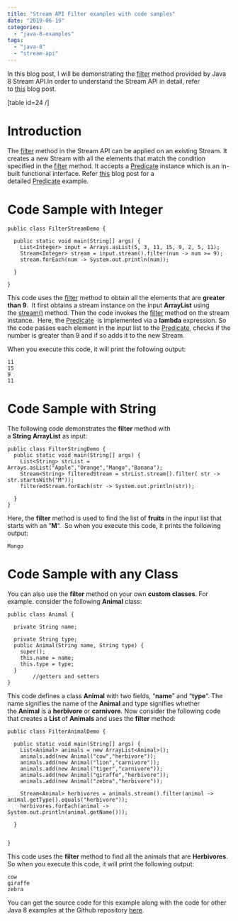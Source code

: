 ```yaml
---
title: "Stream API Filter examples with code samples"
date: "2019-06-19"
categories: 
  - "java-8-examples"
tags: 
  - "java-8"
  - "stream-api"
---
```


In this blog post, I will be demonstrating the [filter](https://docs.oracle.com/javase/8/docs/api/java/util/stream/Stream.html#filter-java.util.function.Predicate-) method provided by Java 8 Stream API.In order to understand the Stream API in detail, refer to [this](https://learnjava.co.in/java-8-streams/) blog post.

\[table id=24 /\]

# Introduction

The [filter](https://docs.oracle.com/javase/8/docs/api/java/util/stream/Stream.html#filter-java.util.function.Predicate-) method in the Stream API can be applied on an existing Stream. It creates a new Stream with all the elements that match the condition specified in the [filter](https://docs.oracle.com/javase/8/docs/api/java/util/stream/Stream.html#filter-java.util.function.Predicate-) method. It accepts a [Predicate](https://learnjava.co.in/java-8-predicate-example/) instance which is an in-built functional interface. Refer [this](https://learnjava.co.in/java-8-predicate-example/) blog post for a detailed [Predicate](https://learnjava.co.in/java-8-predicate-example/) example.

# Code Sample with Integer

```
public class FilterStreamDemo {

  public static void main(String[] args) {
    List<Integer> input = Arrays.asList(5, 3, 11, 15, 9, 2, 5, 11);
    Stream<Integer> stream = input.stream().filter(num -> num >= 9);
    stream.forEach(num -> System.out.println(num));

  }

}
```

This code uses the [filter](https://docs.oracle.com/javase/8/docs/api/java/util/stream/Stream.html#filter-java.util.function.Predicate-) method to obtain all the elements that are **greater than 9**.  It first obtains a stream instance on the input **ArrayList** using the [stream()](https://docs.oracle.com/javase/8/docs/api/java/util/Collection.html#stream--) method. Then the code invokes the [filter](https://docs.oracle.com/javase/8/docs/api/java/util/stream/Stream.html#filter-java.util.function.Predicate-) method on the stream instance.  Here, the [Predicate](https://learnjava.co.in/java-8-predicate-example/)  is implemented via a **lambda** expression. So the code passes each element in the input list to the [Predicate](https://learnjava.co.in/java-8-predicate-example/), checks if the number is greater than 9 and if so adds it to the new Stream.

When you execute this code, it will print the following output:

```
11
15
9
11
```

# Code Sample with String

The following code demonstrates the **filter** method with a **String** **ArrayList** as input:

```
public class FilterStringDemo {
  public static void main(String[] args) {
    List<String> strList = Arrays.asList("Apple","Orange","Mango","Banana");
    Stream<String> filteredStream = strList.stream().filter( str -> str.startsWith("M"));
    filteredStream.forEach(str -> System.out.println(str));

  }
}
```

Here, the **filter** method is used to find the list of **fruits** in the input list that starts with an “**M**“.  So when you execute this code, it prints the following output:

```
Mango
```

# Code Sample with any Class

You can also use the **filter** method on your own **custom classes**. For example. consider the following **Animal** class:

```
public class Animal {
  
  private String name;
  
  private String type;
  public Animal(String name, String type) {
    super();
    this.name = name;
    this.type = type;
  }
        //getters and setters
}
```

This code defines a class **Animal** with two fields, “**name**” and “**type**“. The name signifies the name of the **Animal** and type signifies whether the **Animal** is a **herbivore** or **carnivore**. Now consider the following code that creates a **List** of **Animals** and uses the **filter** method:

```
public class FilterAnimalDemo {

  public static void main(String[] args) {
    List<Animal> animals = new ArrayList<Animal>(); 
    animals.add(new Animal("cow","herbivore"));
    animals.add(new Animal("lion","carnivore"));
    animals.add(new Animal("tiger","carnivore"));
    animals.add(new Animal("giraffe","herbivore"));
    animals.add(new Animal("zebra","herbivore"));
    
    Stream<Animal> herbivores = animals.stream().filter(animal -> animal.getType().equals("herbivore"));
    herbivores.forEach(animal -> System.out.println(animal.getName()));

  }


}
```

This code uses the **filter** method to find all the animals that are **Herbivores**. So when you execute this code, it will print the following output:

```
cow
giraffe
zebra
```

You can get the source code for this example along with the code for other Java 8 examples at the Github repository [here](https://github.com/learnjavawithreshma/Java8Demo).
